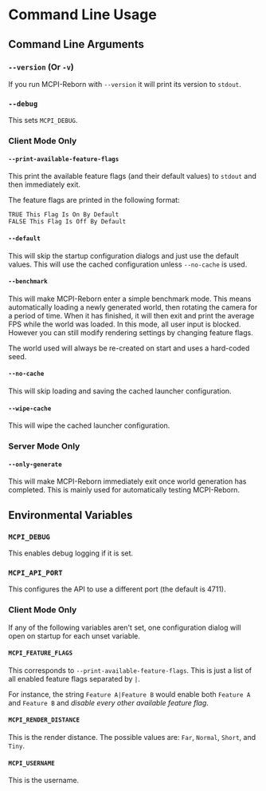 # Command Line Usage

## Command Line Arguments

### ``--version`` (Or ``-v``)
If you run MCPI-Reborn with ``--version`` it will print its version to ``stdout``.

### ``--debug``
This sets ``MCPI_DEBUG``.

### Client Mode Only

#### ``--print-available-feature-flags``
This print the available feature flags (and their default values) to ``stdout`` and then immediately exit.

The feature flags are printed in the following format:
```
TRUE This Flag Is On By Default
FALSE This Flag Is Off By Default
```

#### ``--default``
This will skip the startup configuration dialogs and just use the default values. This will use the cached configuration unless ``--no-cache`` is used.

#### ``--benchmark``
This will make MCPI-Reborn enter a simple benchmark mode. This means automatically loading a newly generated world, then rotating the camera for a period of time. When it has finished, it will then exit and print the average FPS while the world was loaded. In this mode, all user input is blocked. However you can still modify rendering settings by changing feature flags.

The world used will always be re-created on start and uses a hard-coded seed.

#### ``--no-cache``
This will skip loading and saving the cached launcher configuration.

#### ``--wipe-cache``
This will wipe the cached launcher configuration.

### Server Mode Only

#### ``--only-generate``
This will make MCPI-Reborn immediately exit once world generation has completed. This is mainly used for automatically testing MCPI-Reborn.

## Environmental Variables

### ``MCPI_DEBUG``
This enables debug logging if it is set.

### ``MCPI_API_PORT``
This configures the API to use a different port (the default is 4711).

### Client Mode Only
If any of the following variables aren't set, one configuration dialog will open on startup for each unset variable.

#### ``MCPI_FEATURE_FLAGS``
This corresponds to ``--print-available-feature-flags``. This is just a list of all enabled feature flags separated by ``|``.

For instance, the string ``Feature A|Feature B`` would enable both ``Feature A`` and ``Feature B`` and *disable every other available feature flag*.

#### ``MCPI_RENDER_DISTANCE``
This is the render distance. The possible values are: ``Far``, ``Normal``, ``Short``, and ``Tiny``.

#### ``MCPI_USERNAME``
This is the username.
